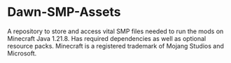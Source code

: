 # Dawn-SMP-Assets
A repository to store and access vital SMP files needed to run the mods on Minecraft Java 1.21.8. Has required dependencies as well as optional resource packs. Minecraft is a registered trademark of Mojang Studios and Microsoft.
